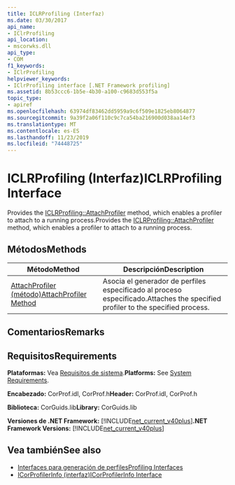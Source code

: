 ```yaml
---
title: ICLRProfiling (Interfaz)
ms.date: 03/30/2017
api_name:
- IClrProfiling
api_location:
- mscorwks.dll
api_type:
- COM
f1_keywords:
- IClrProfiling
helpviewer_keywords:
- IClrProfiling interface [.NET Framework profiling]
ms.assetid: 8b53ccc6-1b5e-4b30-a100-c9683d553f5a
topic_type:
- apiref
ms.openlocfilehash: 63974df83462dd5959a9c6f509e1825eb8064877
ms.sourcegitcommit: 9a39f2a06f110c9c7ca54ba216900d038aa14ef3
ms.translationtype: MT
ms.contentlocale: es-ES
ms.lasthandoff: 11/23/2019
ms.locfileid: "74448725"
---
```

# <a name="iclrprofiling-interface"></a><span data-ttu-id="7d716-102">ICLRProfiling (Interfaz)</span><span class="sxs-lookup"><span data-stu-id="7d716-102">ICLRProfiling Interface</span></span>
<span data-ttu-id="7d716-103">Provides the [ICLRProfiling::AttachProfiler](../../../../docs/framework/unmanaged-api/profiling/iclrprofiling-attachprofiler-method.md) method, which enables a profiler to attach to a running process.</span><span class="sxs-lookup"><span data-stu-id="7d716-103">Provides the [ICLRProfiling::AttachProfiler](../../../../docs/framework/unmanaged-api/profiling/iclrprofiling-attachprofiler-method.md) method, which enables a profiler to attach to a running process.</span></span>  
  
## <a name="methods"></a><span data-ttu-id="7d716-104">Métodos</span><span class="sxs-lookup"><span data-stu-id="7d716-104">Methods</span></span>  
  
|<span data-ttu-id="7d716-105">Método</span><span class="sxs-lookup"><span data-stu-id="7d716-105">Method</span></span>|<span data-ttu-id="7d716-106">Descripción</span><span class="sxs-lookup"><span data-stu-id="7d716-106">Description</span></span>|  
|------------|-----------------|  
|[<span data-ttu-id="7d716-107">AttachProfiler (método)</span><span class="sxs-lookup"><span data-stu-id="7d716-107">AttachProfiler Method</span></span>](../../../../docs/framework/unmanaged-api/profiling/iclrprofiling-attachprofiler-method.md)|<span data-ttu-id="7d716-108">Asocia el generador de perfiles especificado al proceso especificado.</span><span class="sxs-lookup"><span data-stu-id="7d716-108">Attaches the specified profiler to the specified process.</span></span>|  
  
## <a name="remarks"></a><span data-ttu-id="7d716-109">Comentarios</span><span class="sxs-lookup"><span data-stu-id="7d716-109">Remarks</span></span>  
  
## <a name="requirements"></a><span data-ttu-id="7d716-110">Requisitos</span><span class="sxs-lookup"><span data-stu-id="7d716-110">Requirements</span></span>  
 <span data-ttu-id="7d716-111">**Plataformas:** Vea [Requisitos de sistema](../../../../docs/framework/get-started/system-requirements.md).</span><span class="sxs-lookup"><span data-stu-id="7d716-111">**Platforms:** See [System Requirements](../../../../docs/framework/get-started/system-requirements.md).</span></span>  
  
 <span data-ttu-id="7d716-112">**Encabezado:** CorProf.idl, CorProf.h</span><span class="sxs-lookup"><span data-stu-id="7d716-112">**Header:** CorProf.idl, CorProf.h</span></span>  
  
 <span data-ttu-id="7d716-113">**Biblioteca:** CorGuids.lib</span><span class="sxs-lookup"><span data-stu-id="7d716-113">**Library:** CorGuids.lib</span></span>  
  
 <span data-ttu-id="7d716-114">**Versiones de .NET Framework:** [!INCLUDE[net_current_v40plus](../../../../includes/net-current-v40plus-md.md)]</span><span class="sxs-lookup"><span data-stu-id="7d716-114">**.NET Framework Versions:** [!INCLUDE[net_current_v40plus](../../../../includes/net-current-v40plus-md.md)]</span></span>  
  
## <a name="see-also"></a><span data-ttu-id="7d716-115">Vea también</span><span class="sxs-lookup"><span data-stu-id="7d716-115">See also</span></span>

- [<span data-ttu-id="7d716-116">Interfaces para generación de perfiles</span><span class="sxs-lookup"><span data-stu-id="7d716-116">Profiling Interfaces</span></span>](../../../../docs/framework/unmanaged-api/profiling/profiling-interfaces.md)
- [<span data-ttu-id="7d716-117">ICorProfilerInfo (interfaz)</span><span class="sxs-lookup"><span data-stu-id="7d716-117">ICorProfilerInfo Interface</span></span>](../../../../docs/framework/unmanaged-api/profiling/icorprofilerinfo-interface.md)
